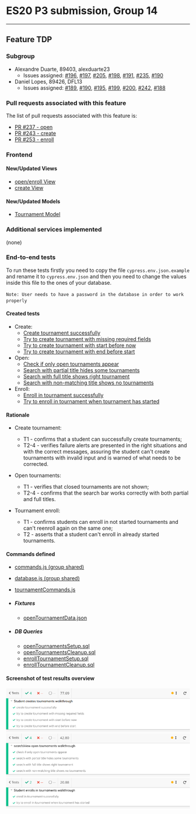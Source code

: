 # ES20 P3 submission, Group 14


---

## Feature TDP

### Subgroup

 - Alexandre Duarte, 89403, alexduarte23
   + Issues assigned: [#196](https://github.com/tecnico-softeng/es20al_14-project/issues/196), [#197](https://github.com/tecnico-softeng/es20al_14-project/issues/197), [#205](https://github.com/tecnico-softeng/es20al_14-project/issues/205), [#198](https://github.com/tecnico-softeng/es20al_14-project/issues/198), [#191](https://github.com/tecnico-softeng/es20al_14-project/issues/191), [#235](https://github.com/tecnico-softeng/es20al_14-project/issues/235), [#190](https://github.com/tecnico-softeng/es20al_14-project/issues/190)
 - Daniel Lopes, 89426, DFL13
   + Issues assigned: [#189](https://github.com/tecnico-softeng/es20al_14-project/issues/189), [#190](https://github.com/tecnico-softeng/es20al_14-project/issues/190), [#195](https://github.com/tecnico-softeng/es20al_14-project/issues/195), [#199](https://github.com/tecnico-softeng/es20al_14-project/issues/199), [#200](https://github.com/tecnico-softeng/es20al_14-project/issues/200), [#242](https://github.com/tecnico-softeng/es20al_14-project/issues/242), [#188](https://github.com/tecnico-softeng/es20al_14-project/issues/188)
 
### Pull requests associated with this feature

The list of pull requests associated with this feature is:

 - [PR #237 - open](https://github.com/tecnico-softeng/es20al_14-project/pull/237)
 - [PR #243 - create](https://github.com/tecnico-softeng/es20al_14-project/pull/243)
 - [PR #253 - enroll](https://github.com/tecnico-softeng/es20al_14-project/pull/253)


### Frontend

#### New/Updated Views

 - [open/enroll View](https://github.com/tecnico-softeng/es20al_14-project/blob/230fe0796bd8c6000b40653c0bad3f6cdc160380/frontend/src/views/student/tournament/OpenTournamentsView.vue)
 - [create View](https://github.com/tecnico-softeng/es20al_14-project/blob/230fe0796bd8c6000b40653c0bad3f6cdc160380/frontend/src/views/student/tournament/CreateTournamentView.vue)


#### New/Updated Models

 - [Tournament Model](https://github.com/tecnico-softeng/es20al_14-project/blob/230fe0796bd8c6000b40653c0bad3f6cdc160380/frontend/src/models/management/Tournament.ts)

### Additional services implemented

 (none)

### End-to-end tests

To run these tests firstly you need to copy the file `cypress.env.json.example` and rename it to `cypress.env.json` and then you need to change the values inside this file to the ones of your database. 

`Note: User needs to have a password in the database in order to work properly`

#### Created tests

 - Create:
   - [Create tournament successfully](https://github.com/tecnico-softeng/es20al_14-project/blob/230fe0796bd8c6000b40653c0bad3f6cdc160380/frontend/tests/e2e/specs/tournament/createTournamentTest.js#L17)
   - [Try to create tournament with missing required fields](https://github.com/tecnico-softeng/es20al_14-project/blob/230fe0796bd8c6000b40653c0bad3f6cdc160380/frontend/tests/e2e/specs/tournament/createTournamentTest.js#L25)
   - [Try to create tournament with start before now](https://github.com/tecnico-softeng/es20al_14-project/blob/230fe0796bd8c6000b40653c0bad3f6cdc160380/frontend/tests/e2e/specs/tournament/createTournamentTest.js#L33)
   - [Try to create tournament with end before start](https://github.com/tecnico-softeng/es20al_14-project/blob/230fe0796bd8c6000b40653c0bad3f6cdc160380/frontend/tests/e2e/specs/tournament/createTournamentTest.js#L41)
 - Open:
   - [Check if only open tournaments appear](https://github.com/tecnico-softeng/es20al_14-project/blob/230fe0796bd8c6000b40653c0bad3f6cdc160380/frontend/tests/e2e/specs/tournament/openTournamentsTest.js#L25)
   - [Search with partial title hides some tournaments](https://github.com/tecnico-softeng/es20al_14-project/blob/230fe0796bd8c6000b40653c0bad3f6cdc160380/frontend/tests/e2e/specs/tournament/openTournamentsTest.js#L35)
   - [Search with full title shows right tournament](https://github.com/tecnico-softeng/es20al_14-project/blob/230fe0796bd8c6000b40653c0bad3f6cdc160380/frontend/tests/e2e/specs/tournament/openTournamentsTest.js#L45)
   - [Search with non-matching title shows no tournaments](https://github.com/tecnico-softeng/es20al_14-project/blob/230fe0796bd8c6000b40653c0bad3f6cdc160380/frontend/tests/e2e/specs/tournament/openTournamentsTest.js#L55)
 - Enroll:
   - [Enroll in tournament successfully](https://github.com/tecnico-softeng/es20al_14-project/blob/230fe0796bd8c6000b40653c0bad3f6cdc160380/frontend/tests/e2e/specs/tournament/enrollTournament.js#L24)
   - [Try to enroll in tournament when tournament has started](https://github.com/tecnico-softeng/es20al_14-project/blob/230fe0796bd8c6000b40653c0bad3f6cdc160380/frontend/tests/e2e/specs/tournament/enrollTournament.js#L32)

#### Rationale
 - Create tournament:
   - T1 - confirms that a student can successfully create tournaments;
   - T2-4 - verifies failure alerts are presented in the right situations and with the correct messages, assuring the student can't create tournaments with invalid input and is warned of what needs to be corrected.

 - Open tournaments:
   - T1 - verifies that closed tournaments are not shown;
   - T2-4 - confirms that the search bar works correctly with both partial and full titles.

 - Tournament enroll:
   - T1 - confirms students can enroll in not started tournaments and can't reenroll again on the same one;
   - T2 - asserts that a student can't enroll in already started tournaments.

#### Commands defined

 - [commands.js (group shared)](https://github.com/tecnico-softeng/es20al_14-project/blob/230fe0796bd8c6000b40653c0bad3f6cdc160380/frontend/tests/e2e/support/commands.js)
 - [database.js (group shared)](https://github.com/tecnico-softeng/es20al_14-project/blob/230fe0796bd8c6000b40653c0bad3f6cdc160380/frontend/tests/e2e/support/database.js)
 - [tournamentCommands.js](https://github.com/tecnico-softeng/es20al_14-project/blob/230fe0796bd8c6000b40653c0bad3f6cdc160380/frontend/tests/e2e/support/tournament/tournamentCommands.js)
 
 - ##### Fixtures
   - [openTournamentData.json](https://github.com/tecnico-softeng/es20al_14-project/blob/230fe0796bd8c6000b40653c0bad3f6cdc160380/frontend/tests/e2e/fixtures/openTournamentData.json)
 
 - ##### DB Queries
   - [openTournamentsSetup.sql](https://github.com/tecnico-softeng/es20al_14-project/blob/230fe0796bd8c6000b40653c0bad3f6cdc160380/frontend/tests/e2e/support/tournament/openTournamentsSetup.sql)
   - [openTournamentsCleanup.sql](https://github.com/tecnico-softeng/es20al_14-project/blob/230fe0796bd8c6000b40653c0bad3f6cdc160380/frontend/tests/e2e/support/tournament/openTournamentsCleanup.sql)
   - [enrollTournamentSetup.sql](https://github.com/tecnico-softeng/es20al_14-project/blob/230fe0796bd8c6000b40653c0bad3f6cdc160380/frontend/tests/e2e/support/tournament/enrollTournamentSetup.sql)
   - [enrollTournamentCleanup.sql](https://github.com/tecnico-softeng/es20al_14-project/blob/230fe0796bd8c6000b40653c0bad3f6cdc160380/frontend/tests/e2e/support/tournament/enrollTournamentCleanup.sql)
 
#### Screenshot of test results overview

![Test results - create](p3-images/p3_tdp_cypressCreateTournament.png)
![Test results - open](p3-images/p3_tdp_cypressOpenTournaments.png)
![Test results - enroll](p3-images/p3_tdp_cypressTournamentEnroll.png)

